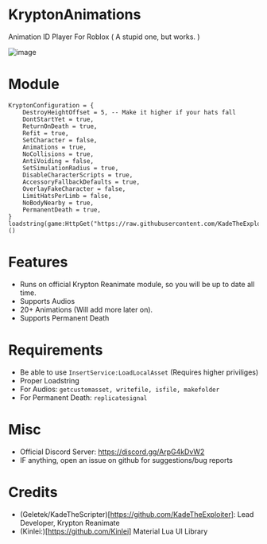 # KryptonAnimations
Animation ID Player For Roblox ( A stupid one, but works. )

![image](https://github.com/user-attachments/assets/072a5b41-930b-48bd-ae80-51aa4bc940b7)

# Module
```luau
KryptonConfiguration = {
	DestroyHeightOffset = 5, -- Make it higher if your hats fall
	DontStartYet = true,
	ReturnOnDeath = true,
	Refit = true,
	SetCharacter = false,
	Animations = true,
	NoCollisions = true,
	AntiVoiding = false,
	SetSimulationRadius = true,
	DisableCharacterScripts = true,
	AccessoryFallbackDefaults = true,
	OverlayFakeCharacter = false,
	LimitHatsPerLimb = false,
	NoBodyNearby = true,
	PermanentDeath = true,
}
loadstring(game:HttpGet("https://raw.githubusercontent.com/KadeTheExploiter/KryptonAnimations/refs/heads/main/Module.luau"))()
```

# Features
- Runs on official Krypton Reanimate module, so you will be up to date all time.
- Supports Audios
- 20+ Animations (Will add more later on).
- Supports Permanent Death

# Requirements
- Be able to use `InsertService:LoadLocalAsset` (Requires higher priviliges)
- Proper Loadstring
- For Audios: `getcustomasset, writefile, isfile, makefolder`
- For Permanent Death:  `replicatesignal`

# Misc
- Official Discord Server: https://discord.gg/ArpG4kDvW2
- IF anything, open an issue on github for suggestions/bug reports

# Credits
- (Geletek/KadeTheScripter)[https://github.com/KadeTheExploiter]: Lead Developer, Krypton Reanimate
- (Kinlei:)[https://github.com/Kinlei] Material Lua UI Library
